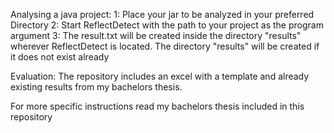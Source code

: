 Analysing a java project:
1: Place your jar to be analyzed in your preferred Directory
2: Start ReflectDetect with the path to your project as the program argument
3: The result.txt will be created inside the directory "results" wherever ReflectDetect is located. The directory "results" will be created if it does not exist already

Evaluation:
The repository includes an excel with a template and already existing results from my bachelors thesis.


For more specific instructions read my bachelors thesis included in this repository
